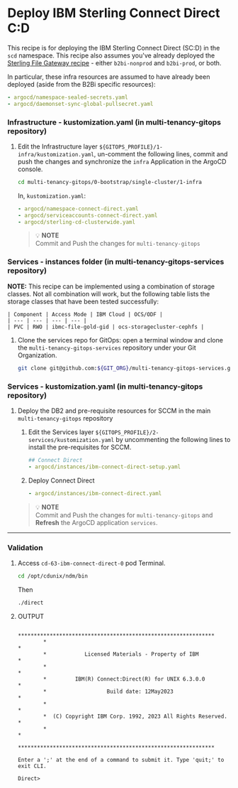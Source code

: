 # Deploy IBM Sterling Connect Direct C:D

This recipe is for deploying the IBM Sterling Connect Direct (SC:D) in the `scd` namespace. This recipe also assumes you've already deployed the [Sterling File Gateway recipe](sfg-recipe.md) - either `b2bi-nonprod` and `b2bi-prod`, or both. 

In particular, these infra resources are assumed to have already been deployed (aside from the B2Bi specific resources):

```yaml
- argocd/namespace-sealed-secrets.yaml
- argocd/daemonset-sync-global-pullsecret.yaml
```

### Infrastructure - kustomization.yaml (in **multi-tenancy-gitops** repository)
1. Edit the Infrastructure layer `${GITOPS_PROFILE}/1-infra/kustomization.yaml`, un-comment the following lines, commit and push the changes and synchronize the `infra` Application in the ArgoCD console.

    ```bash        
    cd multi-tenancy-gitops/0-bootstrap/single-cluster/1-infra
    ```

    In, `kustomization.yaml`:

    ```yaml
    - argocd/namespace-connect-direct.yaml
    - argocd/serviceaccounts-connect-direct.yaml
    - argocd/sterling-cd-clusterwide.yaml
    ```

    >  💡 **NOTE**  
    > Commit and Push the changes for `multi-tenancy-gitops` 

### Services - instances folder (in **multi-tenancy-gitops-services** repository)
**NOTE:** This recipe can be implemented using a combination of storage classes. Not all combination will work, but the following table lists the storage classes that have been tested successfully:

    | Component | Access Mode | IBM Cloud | OCS/ODF |
    | --- | --- | --- | --- |
    | PVC | RWO | ibmc-file-gold-gid | ocs-storagecluster-cephfs |

1. Clone the services repo for GitOps: open a terminal window and clone the `multi-tenancy-gitops-services` repository under your Git Organization.
        
    ```bash
    git clone git@github.com:${GIT_ORG}/multi-tenancy-gitops-services.git
    ```
### Services - kustomization.yaml (in **multi-tenancy-gitops** repository)
1. Deploy the DB2 and pre-requisite resources for SCCM in the main `multi-tenancy-gitops` repository

    1. Edit the Services layer `${GITOPS_PROFILE}/2-services/kustomization.yaml` by uncommenting the following lines to install the pre-requisites for SCCM.
        ```yaml
        ## Connect Direct
        - argocd/instances/ibm-connect-direct-setup.yaml
        ```
    1. Deploy Connect Direct
        ```yaml
        - argocd/instances/ibm-connect-direct.yaml
        ```

    >  💡 **NOTE**  
    > Commit and Push the changes for `multi-tenancy-gitops` and
    > **Refresh** the ArgoCD application `services`.

---

### Validation

1.  Access `cd-63-ibm-connect-direct-0` pod Terminal.
    ```bash
    cd /opt/cdunix/ndm/bin
    ```
    Then 
    ```bash
    ./direct
    ```
1. OUTPUT
    ```
            **************************************************************
            *                                                            *
            *            Licensed Materials - Property of IBM            *
            *                                                            *
            *         IBM(R) Connect:Direct(R) for UNIX 6.3.0.0          *
            *                   Build date: 12May2023                    *
            *                                                            *
            *  (C) Copyright IBM Corp. 1992, 2023 All Rights Reserved.   *
            *                                                            *
            **************************************************************

    Enter a ';' at the end of a command to submit it. Type 'quit;' to exit CLI.

    Direct> 
    ```

